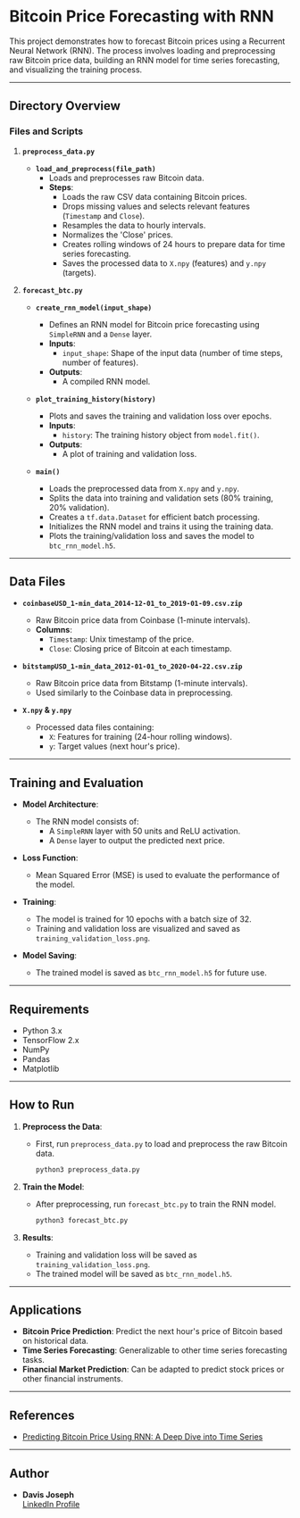 # Bitcoin Price Forecasting with RNN

This project demonstrates how to forecast Bitcoin prices using a Recurrent Neural Network (RNN). The process involves loading and preprocessing raw Bitcoin price data, building an RNN model for time series forecasting, and visualizing the training process.

---

## Directory Overview

### Files and Scripts

1. **`preprocess_data.py`**
   - **`load_and_preprocess(file_path)`**
     - Loads and preprocesses raw Bitcoin data.
     - **Steps**:
       - Loads the raw CSV data containing Bitcoin prices.
       - Drops missing values and selects relevant features (`Timestamp` and `Close`).
       - Resamples the data to hourly intervals.
       - Normalizes the 'Close' prices.
       - Creates rolling windows of 24 hours to prepare data for time series forecasting.
       - Saves the processed data to `X.npy` (features) and `y.npy` (targets).

2. **`forecast_btc.py`**
   - **`create_rnn_model(input_shape)`**
     - Defines an RNN model for Bitcoin price forecasting using `SimpleRNN` and a `Dense` layer.
     - **Inputs**:
       - `input_shape`: Shape of the input data (number of time steps, number of features).
     - **Outputs**:
       - A compiled RNN model.
   
   - **`plot_training_history(history)`**
     - Plots and saves the training and validation loss over epochs.
     - **Inputs**:
       - `history`: The training history object from `model.fit()`.
     - **Outputs**:
       - A plot of training and validation loss.
   
   - **`main()`**
     - Loads the preprocessed data from `X.npy` and `y.npy`.
     - Splits the data into training and validation sets (80% training, 20% validation).
     - Creates a `tf.data.Dataset` for efficient batch processing.
     - Initializes the RNN model and trains it using the training data.
     - Plots the training/validation loss and saves the model to `btc_rnn_model.h5`.

---

## Data Files

- **`coinbaseUSD_1-min_data_2014-12-01_to_2019-01-09.csv.zip`**
  - Raw Bitcoin price data from Coinbase (1-minute intervals).
  - **Columns**:
    - `Timestamp`: Unix timestamp of the price.
    - `Close`: Closing price of Bitcoin at each timestamp.

- **`bitstampUSD_1-min_data_2012-01-01_to_2020-04-22.csv.zip`**
  - Raw Bitcoin price data from Bitstamp (1-minute intervals).
  - Used similarly to the Coinbase data in preprocessing.

- **`X.npy` & `y.npy`**
  - Processed data files containing:
    - `X`: Features for training (24-hour rolling windows).
    - `y`: Target values (next hour's price).

---

## Training and Evaluation

- **Model Architecture**:
  - The RNN model consists of:
    - A `SimpleRNN` layer with 50 units and ReLU activation.
    - A `Dense` layer to output the predicted next price.
  
- **Loss Function**:
  - Mean Squared Error (MSE) is used to evaluate the performance of the model.

- **Training**:
  - The model is trained for 10 epochs with a batch size of 32.
  - Training and validation loss are visualized and saved as `training_validation_loss.png`.

- **Model Saving**:
  - The trained model is saved as `btc_rnn_model.h5` for future use.

---

## Requirements

- Python 3.x
- TensorFlow 2.x
- NumPy
- Pandas
- Matplotlib

---

## How to Run

1. **Preprocess the Data**:
   - First, run `preprocess_data.py` to load and preprocess the raw Bitcoin data.
     ```bash
     python3 preprocess_data.py
     ```

2. **Train the Model**:
   - After preprocessing, run `forecast_btc.py` to train the RNN model.
     ```bash
     python3 forecast_btc.py
     ```

3. **Results**:
   - Training and validation loss will be saved as `training_validation_loss.png`.
   - The trained model will be saved as `btc_rnn_model.h5`.

---

## Applications

- **Bitcoin Price Prediction**: Predict the next hour's price of Bitcoin based on historical data.
- **Time Series Forecasting**: Generalizable to other time series forecasting tasks.
- **Financial Market Prediction**: Can be adapted to predict stock prices or other financial instruments.

---

## References

- [Predicting Bitcoin Price Using RNN: A Deep Dive into Time Series](https://www.linkedin.com/pulse/predicting-bitcoin-price-using-rnn-deep-dive-time-series-davis-joseph-kkhte/)

---

## Author

- **Davis Joseph**  
  [LinkedIn Profile](https://www.linkedin.com/in/davisjoseph767/)


